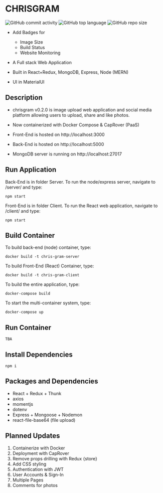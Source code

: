 # CHRISGRAM

![GitHub commit activity](https://img.shields.io/github/commit-activity/y/chrismlee26/chris-gram)
![GitHub top language](https://img.shields.io/github/languages/top/chrismlee26/chris-gram)
![GitHub repo size](https://img.shields.io/github/repo-size/chrismlee26/chris-gram)

- Add Badges for

  - Image Size
  - Build Status
  - Website Monitoring

- A Full stack Web Application
- Built in React+Redux, MongoDB, Express, Node (MERN)
- UI in MaterialUI

## Description

- chrisgram v0.2.0 is image upload web application and social media platform allowing users to upload, share and like photos.
- Now containerized with Docker Compose & CapRover (PaaS)

- Front-End is hosted on http://localhost:3000
- Back-End is hosted on http://localhost:5000
- MongoDB server is running on http://localhost:27017

## Run Application

Back-End is in folder Server. To run the node/express server, navigate to /server/ and type:

```
npm start
```

Front-End is in folder Client. To run the React web application, navigate to /client/ and type:

```
npm start
```

## Build Container

To build back-end (node) container, type:

```
docker build -t chris-gram-server
```

To build Front-End (React) Container, type:

```
docker build -t chris-gram-client
```

To build the entire application, type:

```
docker-compose build
```

To start the multi-container system, type:

```
docker-compose up
```

## Run Container

```
TBA
```

## Install Dependencies

```
npm i
```

## Packages and Dependencies

- React + Redux + Thunk
- axios
- momentjs
- dotenv
- Express + Mongoose + Nodemon
- react-file-base64 (file upload)

## Planned Updates

1. Containerize with Docker
2. Deployment with CapRover
3. Remove props drilling with Redux {store}
4. Add CSS styling
5. Authentication with JWT
6. User Accounts & Sign-In
7. Multiple Pages
8. Comments for photos
